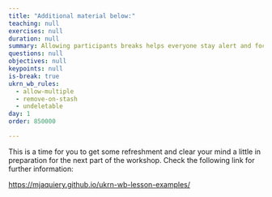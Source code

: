 ```yaml
---
title: "Additional material below:"
teaching: null
exercises: null
duration: null
summary: Allowing participants breaks helps everyone stay alert and focused.
questions: null
objectives: null
keypoints: null
is-break: true
ukrn_wb_rules:
  - allow-multiple
  - remove-on-stash
  - undeletable
day: 1
order: 850000

---
```

This is a time for you to get some refreshment and clear your mind a little in preparation for the next part of the workshop.
Check the following link for further information:

https://mjaquiery.github.io/ukrn-wb-lesson-examples/ 
